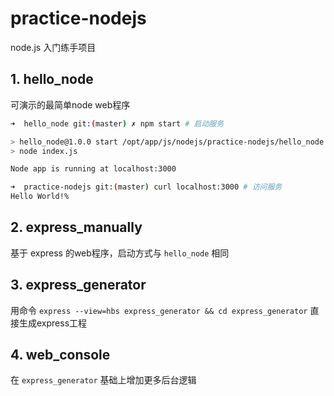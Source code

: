 # practice-nodejs
node.js 入门练手项目

## 1. hello_node
可演示的最简单node web程序

```bash
➜  hello_node git:(master) ✗ npm start # 启动服务

> hello_node@1.0.0 start /opt/app/js/nodejs/practice-nodejs/hello_node
> node index.js

Node app is running at localhost:3000

➜  practice-nodejs git:(master) curl localhost:3000 # 访问服务
Hello World!% 
```

## 2. express_manually
基于 express 的web程序，启动方式与 `hello_node` 相同

## 3. express_generator
用命令 `express --view=hbs express_generator && cd express_generator` 直接生成express工程


## 4. web_console
在 `express_generator` 基础上增加更多后台逻辑

